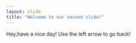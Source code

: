 ```yaml
---
layout: slide
title: "Welcome to our second slide!"
---
```

Hey,have a nice day!
Use the left arrow to go back!
